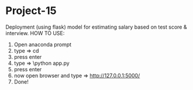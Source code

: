 # Project-15
Deployment (using flask) model for estimating salary based on test score &amp; interview. 
HOW TO USE:
1. Open anaconda prompt
2. type => cd
3. press enter
4. type =>  <write here path accordingly where you save the files>\python app.py
5. press enter
6. now open browser and type => http://127.0.0.1:5000/
7. Done!
